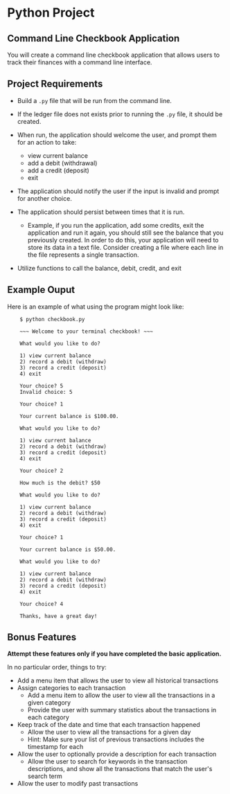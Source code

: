 # Python Project

## Command Line Checkbook Application

You will create a command line checkbook application that allows users to
track their finances with a command line interface.


## Project Requirements

- Build a `.py` file that will be run from the command line. 

- If the ledger file does not exists prior to running the `.py` file, it should be created. 

- When run, the application should welcome the user, and prompt them for an action
to take:
    - view current balance
    - add a debit (withdrawal)
    - add a credit (deposit)
    - exit

- The application should notify the user if the input is invalid and prompt
for another choice. 

- The application should persist between times that it is run. 
    - Example, if you run the application, add some credits, exit the application 
      and run it again, you should still see the balance that you previously created. 
      In order to do this, your application will need to store its data in a text file. 
      Consider creating a file where each line in the file represents a single transaction.

- Utilize functions to call the balance, debit, credit, and exit

## Example Ouput

Here is an example of what using the program might look like:

        $ python checkbook.py

        ~~~ Welcome to your terminal checkbook! ~~~

        What would you like to do?

        1) view current balance
        2) record a debit (withdraw)
        3) record a credit (deposit)
        4) exit

        Your choice? 5
        Invalid choice: 5

        Your choice? 1

        Your current balance is $100.00.

        What would you like to do?

        1) view current balance
        2) record a debit (withdraw)
        3) record a credit (deposit)
        4) exit

        Your choice? 2

        How much is the debit? $50

        What would you like to do?

        1) view current balance
        2) record a debit (withdraw)
        3) record a credit (deposit)
        4) exit

        Your choice? 1

        Your current balance is $50.00.

        What would you like to do?

        1) view current balance
        2) record a debit (withdraw)
        3) record a credit (deposit)
        4) exit

        Your choice? 4

        Thanks, have a great day!

## Bonus Features 

**Attempt these features only if you have completed the basic application.** 

In no particular order, things to try:

- Add a menu item that allows the user to view all historical transactions
- Assign categories to each transaction
    - Add a menu item to allow the user to view all the transactions in a given
      category
    - Provide the user with summary statistics about the transactions in each
      category
- Keep track of the date and time that each transaction happened
    - Allow the user to view all the transactions for a given day
    - Hint: Make sure your list of previous transactions includes the timestamp for
      each
- Allow the user to optionally provide a description for each transaction
    - Allow the user to search for keywords in the transaction descriptions, and
      show all the transactions that match the user's search term
- Allow the user to modify past transactions

